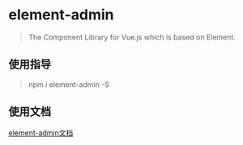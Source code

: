 # element-admin

> The Component Library for Vue.js which is based on Element.

## 使用指导

> npm i element-admin -S

## 使用文档

[element-admin文档](http://el-admin.webjs.fun)
